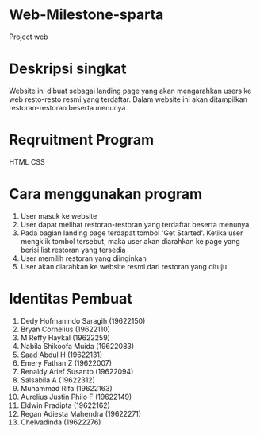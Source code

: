 # Web-Milestone-sparta
Project web
 
# Deskripsi singkat
Website ini dibuat sebagai landing page yang akan mengarahkan users ke web resto-resto resmi yang terdaftar. Dalam website ini akan ditampilkan restoran-restoran beserta menunya

# Reqruitment Program
HTML
CSS

# Cara menggunakan program
1. User masuk ke website 
2. User dapat melihat restoran-restoran yang terdaftar beserta menunya
3. Pada bagian landing page terdapat tombol 'Get Started'. Ketika user mengklik tombol tersebut, maka user akan diarahkan ke page yang berisi list restoran yang tersedia
3. User memilih restoran yang diinginkan
4. User akan diarahkan ke website resmi dari restoran yang dituju

# Identitas Pembuat
1. Dedy Hofmanindo Saragih (19622150)
2. Bryan Cornelius (19622110)
3. M Reffy Haykal (19622259)
4. Nabila Shikoofa Muida (19622083)
5. Saad Abdul H (19622131)
6. Emery Fathan Z (19622007)
7. Renaldy Arief Susanto (19622094)
8. Salsabila A (19622312)
9. Muhammad Rifa (19622163)
10. Aurelius Justin Philo F (19622149)
11. Eldwin Pradipta (19622162) 
12. Regan Adiesta Mahendra (19622271)
13. Chelvadinda (19622276)

    
